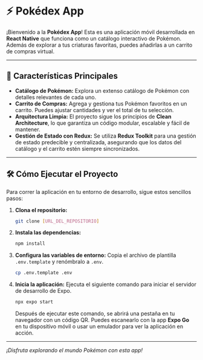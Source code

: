 # ⚡ Pokédex App

¡Bienvenido a la **Pokédex App**! Esta es una aplicación móvil desarrollada en **React Native** que funciona como un catálogo interactivo de Pokémon. Además de explorar a tus criaturas favoritas, puedes añadirlas a un carrito de compras virtual.

---

## 🚀 Características Principales

* **Catálogo de Pokémon:** Explora un extenso catálogo de Pokémon con detalles relevantes de cada uno.
* **Carrito de Compras:** Agrega y gestiona tus Pokémon favoritos en un carrito. Puedes ajustar cantidades y ver el total de tu selección.
* **Arquitectura Limpia:** El proyecto sigue los principios de **Clean Architecture**, lo que garantiza un código modular, escalable y fácil de mantener.
* **Gestión de Estado con Redux:** Se utiliza **Redux Toolkit** para una gestión de estado predecible y centralizada, asegurando que los datos del catálogo y el carrito estén siempre sincronizados.

---

## 🛠️ Cómo Ejecutar el Proyecto

Para correr la aplicación en tu entorno de desarrollo, sigue estos sencillos pasos:

1.  **Clona el repositorio:**

    ```bash
    git clone [URL_DEL_REPOSITORIO]
    ```

2.  **Instala las dependencias:**

    ```bash
    npm install
    ```

3.  **Configura las variables de entorno:**
    Copia el archivo de plantilla `.env.template` y renómbralo a `.env`.

    ```bash
    cp .env.template .env
    ```

4.  **Inicia la aplicación:**
    Ejecuta el siguiente comando para iniciar el servidor de desarrollo de Expo.

    ```bash
    npx expo start
    ```

    Después de ejecutar este comando, se abrirá una pestaña en tu navegador con un código QR. Puedes escanearlo con la app **Expo Go** en tu dispositivo móvil o usar un emulador para ver la aplicación en acción.

---

_¡Disfruta explorando el mundo Pokémon con esta app!_